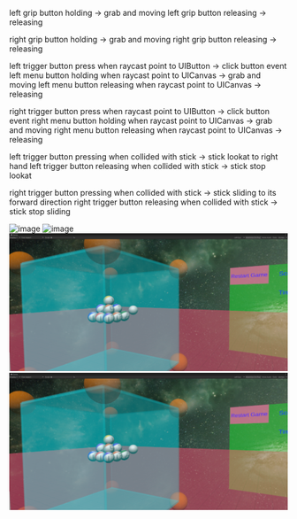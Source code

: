 left grip button holding -> grab and moving
left grip button releasing -> releasing

right grip button holding -> grab and moving
right grip button releasing -> releasing

left trigger button press when raycast point to UIButton -> click button event
left menu button holding when raycast point to UICanvas -> grab and moving
left menu button releasing when raycast point to UICanvas -> releasing

right trigger button press when raycast point to UIButton -> click button event
right menu button holding when raycast point to UICanvas -> grab and moving
right menu button releasing when raycast point to UICanvas -> releasing


left trigger button pressing when collided with stick -> stick lookat to right hand
left trigger button releasing when collided with stick -> stick stop lookat

right trigger button pressing when collided with stick -> stick sliding to its forward direction
right trigger button releasing when collided with stick -> stick stop sliding

![image](Screenshots/demo1.gif)
![image](Screenshots/demo2.gif)
![image](Screenshots/screenshots1.jpg)
![image](Screenshots/screenshots1.jpg)
